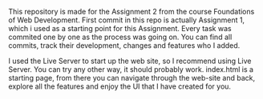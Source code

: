 This repository is made for the Assignment 2 from the course Foundations of Web Development. 
First commit in this repo is actually Assignment 1, which i used as a starting point for this Assignment.
Every task was commited one by one as the process was going on. 
You can find all commits, track their development, changes and features who I added. 

I used the Live Server to start up the web site, so I recommend using Live Server. 
You can try any other way, it should probably work. 
index.html is a starting page, from there you can navigate through the web-site and back, 
explore all the features and enjoy the UI that I have created for you. 
